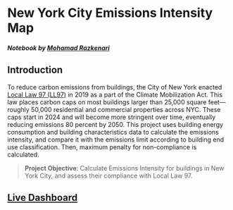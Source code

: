 # New York City Emissions Intensity Map
##### Notebook by [Mohamad Razkenari](https://www.razkenari.com)

## Introduction

To reduce carbon emissions from buildings, the City of New York enacted [Local Law 97 (LL97)](https://www1.nyc.gov/site/sustainablebuildings/ll97/local-law-97.page) in 2019 as a part of the Climate Mobilization Act. This law places carbon caps on most buildings larger than 25,000 square feet—roughly 50,000 residential and commercial properties across NYC. These caps start in 2024 and will become more stringent over time, eventually reducing emissions 80 percent by 2050. This project uses building energy consumption and building characteristics data to calculate the emissions intensity, and compare it with the emissions limit according to building end use classification. Then, maximum penalty for non-compliance is calculated.

>**Project Objective**: Calculate Emissions Intensity for buildings in New York City, and assess their compliance with Local Law 97.

## [Live Dashboard](https://www.razkenari.com/NYC-EIM)
